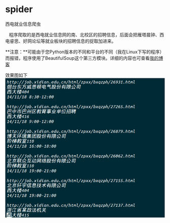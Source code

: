 # spider
西电就业信息爬虫

&nbsp;&nbsp;&nbsp;程序爬取的是西电就业信息网的南、北校区的招聘信息，后面会把雁塔晨钟、西电睿思、好网论坛等就业板块的招聘信息的捉取加进来。

**注意：**可能由于您Python版本的不同和平台的不同（我在Linux下写的程序）而报错，程序使用了BeautifulSoup这个第三方模块。详细的内容也可查看[我的博客](http://blog.csdn.net/doubleselect/article/details/41220251)

效果图如下
![output](output.png)


